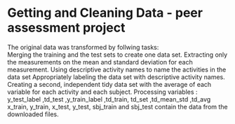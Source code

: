 # Getting and Cleaning Data - peer assessment project #
The original data was transformed by follwing tasks:              
Merging the training and the test sets to create one data set.
Extracting only the measurements on the mean and standard deviation for each measurement.
Using descriptive activity names to name the activities in the data set
Appropriately labeling the data set with descriptive activity names.
Creating a second, independent tidy data set with the average of each variable for each activity and each subject. 
Processing variables :                                                     
y_test_label ,td_test ,y_train_label ,td_train, td_set ,td_mean_std ,td_avg              
x_train, y_train, x_test, y_test, sbj_train and sbj_test contain the data from the downloaded files.

